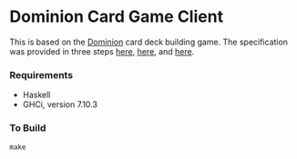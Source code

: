 # Dominion Card Game Client
This is based on the [Dominion](https://en.wikipedia.org/wiki/Dominion_(card_game)) card
deck building game. The specification was provided in three steps
[here](http://www.cs.utah.edu/~mflatt/cs5965/Dominion_Protocol_v1.html),
[here](http://www.cs.utah.edu/~mflatt/cs5965/Dominion_Protocol_v2.html), and
[here](http://www.cs.utah.edu/~mflatt/cs5965/Dominion_Protocol_v3.html).


### Requirements
* Haskell
* GHCi, version 7.10.3


### To Build
    make
